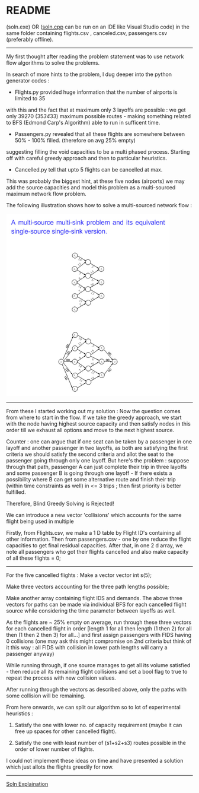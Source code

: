 <h1> README </h1>

(soln.exe) OR ([soln.cpp](soln.cpp) can be run on an IDE like Visual Studio code) in the same folder containing flights.csv , canceled.csv, passengers.csv (preferably offline).

<hr>

My first thought after reading the problem statement was to use network flow algorithms to solve the problems.

In search of more hints to the problem, I dug deeper into the python generator codes :


* Flights.py provided huge information that the number of airports is limited to 35 

with this and the fact that at maximum only 3 layoffs are possible : we get only 39270 (35*34*33) maximum possible routes - making something related to BFS (Edmond Carp's Algorithm) able to run in sufficent time.

* Passengers.py revealed that all these flights are somewhere between 50% - 100% filled. (therefore on avg 25% empty)

suggesting filling the void capacities to be a multi phased process. Starting off with careful greedy approach and then to particular heuristics.

* Cancelled.py tell that upto 5 flights can be cancelled at max.

This was probably the biggest hint, at these five nodes (airports) we may add the source capacities and model this problem as a multi-sourced maximum network flow problem.


The following illustration shows how to solve a multi-sourced network flow :

<img src="photo.jpg">

<hr>

From these I started working out my solution : 
Now the question comes from where to start in the flow. If we take the greedy approach, we start with the node having highest source capacity and then satisfy nodes in this order till we exhaust all options and move to the next highest source.

Counter : one can argue that if one seat can be taken by a passenger in one layoff and another passenger in two layoffs, as both are satisfying the first criteria we should satisfy the second criteria and allot the seat to the passenger going through only one layoff.
But here's the problem : suppose through that path, passenger A can just complete their trip in three layoffs and some passenger B is going through one layoff - If there exists a possibility where B can get some alternative route and finish their trip (within time constraints as well) in <= 3 trips ; then first priority is better fulfilled.

Therefore, Blind Greedy Solving is Rejected!

We can introduce a new vector 'collisions' which accounts for the same flight being used in multiple

Firstly, from Flights.csv, we make a 1 D table by Flight ID's containing all other information.
Then from passengers.csv - one by one reduce the flight capacities to get final residual capacities.
After that, in one 2 d array, we note all passengers who got their flights cancelled and also make capacity of all these flights = 0;

<hr>

For the five cancelled flights :
Make a vector vector int s(5);

Make three vectors accounting for the three path lengths possible;

Make another array containing flight IDS and demands.
The above three vectors for paths can be made via individual BFS for each cancelled flight source while considering the time parameter between layoffs as well.

As the flights are ~ 25% empty on average, run through these three vectors for each cancelled flight in order [length 1 for all then length (1 then 2) for all then (1 then 2 then 3) for all...] and first assign passengers with FIDS having 0 collisions (one may ask this might compromise on 2nd criteria but think of it this way : all FIDS with collision in lower path lengths will carry a passenger anyway)

While running through, if one source manages to get all its volume satisfied - then reduce all its remaining flight collisions and set a bool flag to true to repeat the process with new collision values. 

After running through the vectors as described above, only the paths with some collision will be remaining.

From here onwards, we can split our algorithm so to lot of experimental heuristics :
1) Satisfy the one with lower no. of capacity requirement (maybe it can free up spaces for other cancelled flight).

2) Satisfy the one with least number of (s1+s2+s3) routes possible in the order of lower number of flights.

I could not implement these ideas on time and have presented a solution which just allots the flights greedily for now.

<hr>

[Soln Explaination](explaination.md)